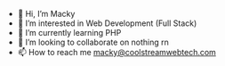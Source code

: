 - 👋 Hi, I’m Macky
- 👀 I’m interested in Web Development (Full Stack)
- 🌱 I’m currently learning PHP
- 💞️ I’m looking to collaborate on nothing rn
- 📫 How to reach me macky@coolstreamwebtech.com

<!---
mackarias/mackarias is a ✨ special ✨ repository because its `README.md` (this file) appears on your GitHub profile.
You can click the Preview link to take a look at your changes.
--->
